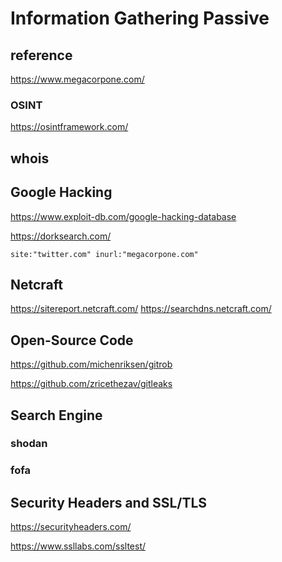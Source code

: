 
# Information Gathering Passive

## reference

<https://www.megacorpone.com/>

### OSINT

<https://osintframework.com/>

## whois

## Google Hacking

<https://www.exploit-db.com/google-hacking-database>

<https://dorksearch.com/>

```Google
site:"twitter.com" inurl:"megacorpone.com"
```

## Netcraft

<https://sitereport.netcraft.com/>
<https://searchdns.netcraft.com/>

## Open-Source Code

<https://github.com/michenriksen/gitrob>

<https://github.com/zricethezav/gitleaks>

## Search Engine

### shodan

### fofa

## Security Headers and SSL/TLS

<https://securityheaders.com/>

<https://www.ssllabs.com/ssltest/>
